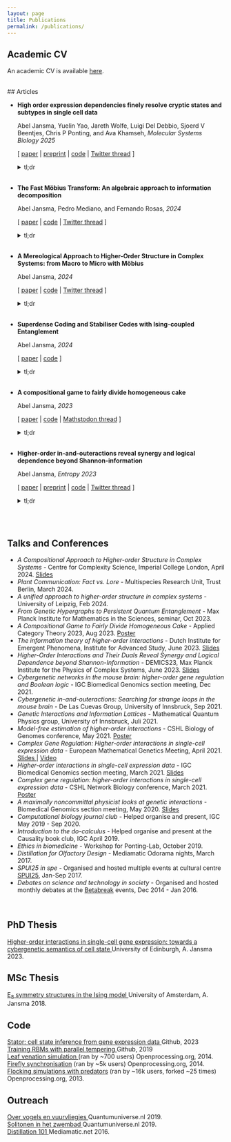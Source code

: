 ```yaml
---
layout: page
title: Publications
permalink: /publications/
---
```


## Academic CV
An academic CV is available  <a href="/assets/AbelJansma_CV.pdf" target="_blank">here</a>.

<br>
## Articles

- **High order expression dependencies finely resolve cryptic states and subtypes in single cell data**

	Abel Jansma, Yuelin Yao, Jareth Wolfe, Luigi Del Debbio, Sjoerd V Beentjes, Chris P Ponting, and Ava Khamseh, *Molecular Systems Biology 2025* 
	
	[ [paper](https://www.embopress.org/doi/full/10.1038/s44320-024-00074-1) \| [preprint](https://www.biorxiv.org/content/10.1101/2023.12.18.572232v1) \| [code](https://github.com/AJnsm/Stator) \| [Twitter thread](https://x.com/CGATist/status/1737030259218747655) ]
	<details>
			<summary>tl;dr</summary> We introduce Stator, a new computational method that reveals hidden cell states in single-cell data by analysing how genes work together, rather than just looking at where cells cluster. Unlike traditional methods, Stator can label a single cell with multiple states simultaneously-like being both a neuron and in a specific phase of cell division-giving us a more complete picture of what cells are doing. Stator even finds substructure within homogeneous populations!</details>
	<br>
	
- **The Fast Möbius Transform: An algebraic approach to information decomposition**

	Abel Jansma, Pedro Mediano, and Fernando Rosas, *2024* 

	[ [paper](https://arxiv.org/abs/2410.06224) \| [code](https://github.com/AJnsm/algebraicPID) \| [Twitter thread](https://x.com/Abelaer/status/1844659016993058981) ]
	<details>
			<summary>tl;dr</summary> We present a way to calculate how information is shared between multiple variables in complex systems, distinguishing between redundant, synergistic, and unique information. By leveraging algebraic properties of information decomposition, the method makes previously intractable analyses possible. We demonstrate this on brain activity data, and baroque music compositions.</details>
	<br>
	
- **A Mereological Approach to Higher-Order Structure in Complex Systems: from Macro to Micro with Möbius**

	Abel Jansma, *2024*

	[ [paper](https://arxiv.org/abs/2404.14423) \| [code](https://github.com/AJnsm/KLdecomposition) \| [Twitter thread](https://x.com/Abelaer/status/1783088636751151367) ]
	<details>
			<summary>tl;dr</summary> We present a unified mathematical framework to describe how breaking down complex systems (like brains, molecules, or social networks) into parts determines what kinds of interactions we can discover between those parts. Using an algebraic method called Möbius inversion, this relates large-scale observations to microscopic and "higher-order" interactions.</details>
	<br>
	
- **Superdense Coding and Stabiliser Codes with Ising-coupled Entanglement**

	Abel Jansma, *2024*

	[ [paper](https://arxiv.org/abs/2404.06454) \| [code](https://github.com/AJnsm/nCoupledCode/blob/main/paperNotebook.ipynb) ]
	<details>
			<summary>tl;dr</summary> We introduce a new family of quantum states that contain the statistics of strongly coupled Ising models in their entanglement structure. These states enable quantum communication protocols and error correction codes that might offer some advantages over traditional ones. </details>
	<br>
	
- **A compositional game to fairly divide homogeneous cake**

	Abel Jansma, *2023*

	[ [paper](https://arxiv.org/abs/2301.02281) \| [code](https://github.com/AJnsm/open-games-hs/tree/pieCuttingGame/src/Examples) \| [Mathstodon thread](https://mathstodon.xyz/@Abel/109523606965582359) ]
	<details>
			<summary>tl;dr</summary> Ever wonder how to split a cake fairly when people can't all be in the same room? Here's a solution: after each cut, make whoever has the biggest piece do the next cutting. While most cake-cutting research assumes that people prefer different flavors and toppings, we argue that even splitting a plain cake is tricky - naive approaches end up super unfair. This "biggest piece cuts next" rule ensures everyone gets exactly their fair share.</details>
	<br>
	
- **Higher-order in-and-outeractions reveal synergy and logical dependence beyond Shannon-information**

	Abel Jansma, *Entropy 2023*

	[ [paper](https://www.mdpi.com/1099-4300/25/4/648) \| [preprint](https://arxiv.org/abs/2205.04440) \| [code](https://github.com/AJnsm/open-games-hs/tree/pieCuttingGame/src/Examples) \| [Twitter thread](https://x.com/Abelaer/status/1523998394376769537) ]
	<details>
			<summary>tl;dr</summary> By relating higher-order Ising interactions to concepts from algebra and information theory, we can better detect and measure interactions in complex systems - from logic gates to gene networks. The paper shows these new measures can distinguish between systems that look identical using traditional methods.</details>
	<br>
	
<br>
<h2>Talks and Conferences</h2>
<ul>
	<li><i>A Compositional Approach to Higher-order Structure in Complex Systems</i> - Centre for Complexity Science, Imperial College London, April 2024. <a href="/assets/talk_imperial.pdf" target="_blank"> Slides </a> </li>
	<li><i>Plant Communication: Fact vs. Lore</i> - Multispecies Research Unit, Trust Berlin, March 2024. </li>
	<li><i>A unified approach to higher-order structure in complex systems </i>  - University of Leipzig, Feb 2024. </li>
	<li><i>From Genetic Hypergraphs to 
      Persistent Quantum Entanglement</i> - Max Planck Institute for Mathematics in the Sciences, seminar, Oct 2023. </li>
	<li><i>A Compositional Game to Fairly Divide Homogeneous Cake</i>  - Applied Category Theory 2023, Aug 2023. <a href="/assets/poster_draft.pdf" target="_blank"> Poster </a></li>
	<li><i>The information theory of higher-order interactions</i> - Dutch Institute for Emergent Phenomena, Institute for Advanced Study, June 2023. <a href="/assets/diep_pres.pdf" target="_blank"> Slides </a></li>
	<li><i>Higher-Order Interactions and Their Duals Reveal Synergy and Logical Dependence beyond Shannon-Information</i> - DEMICS23, Max Planck Institute for the Physics of Complex Systems, June 2023. <a href="/assets/demics23_pres.pdf" target="_blank"> Slides </a></li>
	<li><i>Cybergenetic networks in the mouse brain: higher-order gene regulation and Boolean logic</i> - IGC Biomedical Genomics section meeting, Dec 2021. </li>
	<li><i>Cybergenetic in-and-outeractions: Searching for strange loops in the mouse brain</i> - De Las Cuevas Group, University of Innsbruck, Sep 2021. </li>
	<li><i>Genetic Interactions and Information Lattices</i> - Mathematical Quantum Physics group, University of Innsbruck, Juli 2021. </li>
	<li><i>Model-free estimation of higher-order interactions</i> - CSHL Biology of Genomes conference, May 2021. <a href="/assets/CSHL_BoG_poster.pdf" target="_blank"> Poster </a></li>
	<li><i>Complex Gene Regulation: Higher-order interactions in single-cell expression data</i> - European Mathematical Genetics Meeting, April 2021. <a href="/assets/EMGM21_talk_handout.pdf" target="_blank"> Slides </a> | <a href="/assets/EMGM21_talk.m4v" target="_blank"> Video </a></li> 
	<li><i>Higher-order interactions in single-cell expression data</i> - IGC Biomedical Genomics section meeting, March 2021. <a href="/assets/BG_section_talk_16_03_21_handout.pdf" target="_blank"> Slides </a></li>
	<li><i>Complex gene regulation: higher-order interactions in single-cell expression data</i> - CSHL Network Biology conference, March 2021. <a href="/assets/Higher_order_interactions_CSHL.pdf" target="_blank"> Poster </a></li>
	<li><i>A maximally noncommittal physicist looks at genetic interactions</i> - Biomedical Genomics section meeting, May 2020. <a href="/assets/BG_pres_1.pdf" target="_blank"> Slides </a></li>
	<li><i>Computational biology journal club</i> - Helped organise and present, IGC May 2019 - Sep 2020.</li>
	<li><i>Introduction to the do-calculus</i> - Helped organise and present at the Causality book club, IGC April 2019.</li>
	<li><i>Ethics in biomedicine</i> - Workshop for Ponting-Lab, October 2019.</li>
	<li><i>Distillation for Olfactory Design</i> - Mediamatic Odorama nights, March 2017.</li>
	<li><i>SPUI25 in spe</i> - Organised and hosted multiple events at cultural centre <a href="https://www.spui25.nl">SPUI25</a>, Jan-Sep 2017.</li>
	<li><i>Debates on science and technology in society</i> - Organised and hosted monthly debates at the <a href="https://betabreak.squarespace.com">Betabreak</a> events, Dec 2014 - Jan 2016.</li>
</ul>
<br>


<h2>PhD Thesis</h2>
<a href="/assets/JansmaAbel_PhDThesis_corrected.pdf" target="_blank"> Higher-order interactions in single-cell gene expression: towards a cybergenetic semantics of cell state </a> University of Edinburgh, A. Jansma 2023.

<br>


<h2>MSc Thesis</h2>
<a href="/assets/mscThesis.pdf" target="_blank"> E<sub>8</sub> symmetry structures in the Ising model </a> University of Amsterdam, A. Jansma 2018.

<br>
<h2>Code</h2>
<a href="https://github.com/AJnsm/Stator" target="_blank"> Stator: cell state inference from gene expression data </a> Github, 2023 <br>
<a href="https://github.com/AJnsm/ParallelTemperingForRBMs" target="_blank"> Training RBMs with parallel tempering </a> Github, 2019 <br>
<a href="https://www.openprocessing.org/sketch/1211361" target="_blank"> Leaf venation simulation </a> (ran by ~700 users) Openprocessing.org, 2014. <br>
<a href="https://www.openprocessing.org/sketch/128903" target="_blank"> Firefly synchronisation</a> (ran by ~5k users)  Openprocessing.org, 2014. <br>
<a href="https://www.openprocessing.org/sketch/126516" target="_blank"> Flocking simulations with predators</a> (ran by ~16k users, forked ~25 times)  Openprocessing.org, 2013.


<br>
<h2>Outreach</h2>
<a href="https://www.quantumuniverse.nl/over-vogels-en-vuurvliegjes" target="_blank"> Over vogels en vuurvliegjes </a> Quantumuniverse.nl 2019.<br>
<a href="https://www.quantumuniverse.nl/solitonen-het-zwembad" target="_blank"> Solitonen in het zwembad </a> Quantumuniverse.nl 2019.<br>
<a href="https://www.mediamatic.net/en/page/284175/distillation-101" target="_blank"> Distillation 101 </a> Mediamatic.net 2016.


